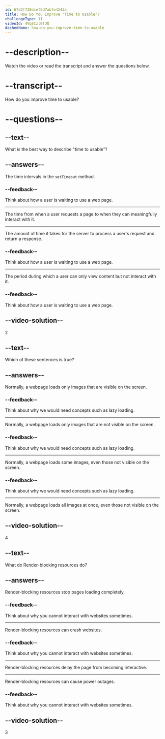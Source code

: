 ```yaml
---
id: 67d2f738dcef5d7abfe4243a
title: How Do You Improve "Time to Usable"?
challengeType: 11
videoId: 4Vq6Czl0fJQ
dashedName: how-do-you-improve-time-to-usable
---
```


# --description--

Watch the video or read the transcript and answer the questions below.

# --transcript--

How do you improve time to usable?

# --questions--

## --text--

What is the best way to describe "time to usable"?

## --answers--

The time intervals in the `setTimeout` method.

### --feedback--

Think about how a user is waiting to use a web page.

---

The time from when a user requests a page to when they can meaningfully interact with it.

---

The amount of time it takes for the server to process a user's request and return a response.

### --feedback--

Think about how a user is waiting to use a web page.

---

The period during which a user can only view content but not interact with it.

### --feedback--

Think about how a user is waiting to use a web page.

## --video-solution--

2

## --text--

Which of these sentences is true?

## --answers--

Normally, a webpage loads only images that are visible on the screen.

### --feedback--

Think about why we would need concepts such as lazy loading.

---

Normally, a webpage loads only images that are not visible on the screen.

### --feedback--

Think about why we would need concepts such as lazy loading.

---

Normally, a webpage loads some images, even those not visible on the screen.

### --feedback--

Think about why we would need concepts such as lazy loading.

---

Normally, a webpage loads all images at once, even those not visible on the screen.

## --video-solution--

4

## --text--

What do Render-blocking resources do?

## --answers--

Render-blocking resources stop pages loading completely.

### --feedback--

Think about why you cannot interact with websites sometimes.

---

Render-blocking resources can crash websites.

### --feedback--

Think about why you cannot interact with websites sometimes.

---

Render-blocking resources delay the page from becoming interactive.

---

Render-blocking resources can cause power outages.

### --feedback--

Think about why you cannot interact with websites sometimes.

## --video-solution--

3
